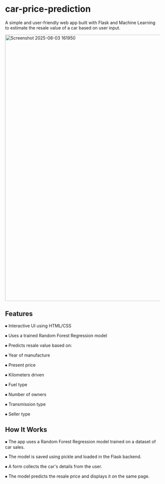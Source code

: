 # car-price-prediction
A simple and user-friendly web app built with Flask and Machine Learning to estimate the resale value of a car based on user input.

<img width="1919" height="869" alt="Screenshot 2025-08-03 161950" src="https://github.com/user-attachments/assets/941fbcff-361f-41d7-824b-1a4f160f210a" />

## Features
⦁	Interactive UI using HTML/CSS

⦁	Uses a trained Random Forest Regression model

⦁	Predicts resale value based on:

⦁	Year of manufacture

⦁	Present price

⦁	Kilometers driven

⦁	Fuel type

⦁	Number of owners

⦁	Transmission type

⦁	Seller type

## How It Works
⦁	The app uses a Random Forest Regression model trained on a dataset of car sales.

⦁	The model is saved using pickle and loaded in the Flask backend.

⦁	A form collects the car's details from the user.

⦁	The model predicts the resale price and displays it on the same page.
